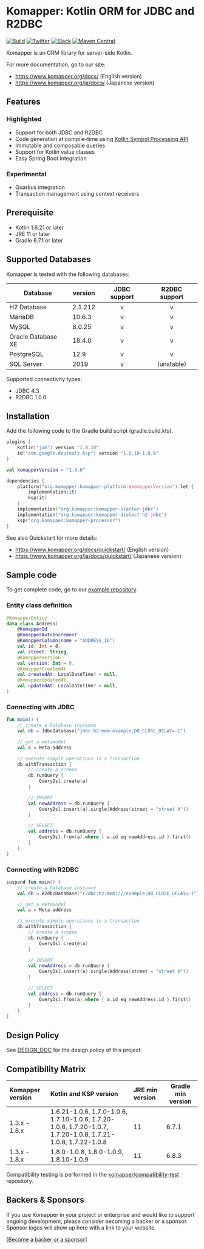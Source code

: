 Komapper: Kotlin ORM for JDBC and R2DBC
========================================

[![Build](https://github.com/komapper/komapper/actions/workflows/build.yml/badge.svg)](https://github.com/komapper/komapper/actions/workflows/build.yml)
[![Twitter](https://img.shields.io/badge/News-@komapper-0071BC.svg?style=flat&logo=twitter)](https://twitter.com/komapper)
[![Slack](https://img.shields.io/badge/Chat-%23komapper-yellow.svg?style=flat&logo=slack)](https://kotlinlang.slack.com/messages/komapper/)
[![Maven Central](https://img.shields.io/maven-central/v/org.komapper/komapper-platform)](https://search.maven.org/artifact/org.komapper/komapper-platform)

Komapper is an ORM library for server-side Kotlin.

For more documentation, go to our site:  
- https://www.komapper.org/docs/ (English version)
- https://www.komapper.org/ja/docs/ (Japanese version)

## Features

### Highlighted

- Support for both JDBC and R2DBC
- Code generation at compile-time using [Kotlin Symbol Processing API](https://github.com/google/ksp)
- Immutable and composable queries
- Support for Kotlin value classes
- Easy Spring Boot integration

### Experimental

- Quarkus integration
- Transaction management using context receivers

## Prerequisite

- Kotlin 1.6.21 or later
- JRE 11 or later
- Gradle 6.7.1 or later

## Supported Databases

Komapper is tested with the following databases:

| Database           | version | JDBC support | R2DBC support |
|--------------------|---------|:------------:|:-------------:|
| H2 Database        | 2.1.212 |      v       |       v       |
| MariaDB            | 10.6.3  |      v       |       v       |
| MySQL              | 8.0.25  |      v       |       v       |
| Oracle Database XE | 18.4.0  |      v       |       v       |
| PostgreSQL         | 12.9    |      v       |       v       |
| SQL Server         | 2019    |      v       |  (unstable)   |

Supported connectivity types:

- JDBC 4.3
- R2DBC 1.0.0

## Installation

Add the following code to the Gradle build script (gradle.build.kts).

```kotlin
plugins {
    kotlin("jvm") version "1.8.10"
    id("com.google.devtools.ksp") version "1.8.10-1.0.9"
}

val komapperVersion = "1.8.0"

dependencies {
    platform("org.komapper:komapper-platform:$komapperVersion").let {
        implementation(it)
        ksp(it)
    }
    implementation("org.komapper:komapper-starter-jdbc")
    implementation("org.komapper:komapper-dialect-h2-jdbc")
    ksp("org.komapper:komapper-processor")
}
```

See also Quickstart for more details:

- https://www.komapper.org/docs/quickstart/ (English version)
- https://www.komapper.org/ja/docs/quickstart/ (Japanese version)

## Sample code

To get complete code, go to our [example repository](https://github.com/komapper/komapper-examples).

### Entity class definition

```kotlin
@KomapperEntity
data class Address(
    @KomapperId
    @KomapperAutoIncrement
    @KomapperColumn(name = "ADDRESS_ID")
    val id: Int = 0,
    val street: String,
    @KomapperVersion
    val version: Int = 0,
    @KomapperCreatedAt
    val createdAt: LocalDateTime? = null,
    @KomapperUpdatedAt
    val updatedAt: LocalDateTime? = null,
)
```

### Connecting with JDBC

```kotlin
fun main() {
    // create a Database instance
    val db = JdbcDatabase("jdbc:h2:mem:example;DB_CLOSE_DELAY=-1")

    // get a metamodel
    val a = Meta.address

    // execute simple operations in a transaction
    db.withTransaction {
        // create a schema
        db.runQuery {
            QueryDsl.create(a)
        }

        // INSERT
        val newAddress = db.runQuery {
            QueryDsl.insert(a).single(Address(street = "street A"))
        }

        // SELECT
        val address = db.runQuery {
            QueryDsl.from(a).where { a.id eq newAddress.id }.first()
        }
    }
}
```

### Connecting with R2DBC
```kotlin
suspend fun main() {
    // create a Database instance
    val db = R2dbcDatabase("r2dbc:h2:mem:///example;DB_CLOSE_DELAY=-1")

    // get a metamodel
    val a = Meta.address

    // execute simple operations in a transaction
    db.withTransaction {
        // create a schema
        db.runQuery {
            QueryDsl.create(a)
        }

        // INSERT
        val newAddress = db.runQuery {
            QueryDsl.insert(a).single(Address(street = "street A"))
        }

        // SELECT
        val address = db.runQuery {
            QueryDsl.from(a).where { a.id eq newAddress.id }.first()
        }
    }
}
```

## Design Policy

See [DESIGN_DOC](DESIGN_DOC.md) for the design policy of this project.

## Compatibility Matrix

| Komapper version | Kotlin and KSP version                                                                                        | JRE min version | Gradle min version |
|:-----------------|:--------------------------------------------------------------------------------------------------------------|:----------------|--------------------|
| 1.3.x - 1.8.x    | 1.6.21-1.0.6, 1.7.0-1.0.6, 1.7.10-1.0.6, 1.7.20-1.0.6, 1.7.20-1.0.7, 1.7.20-1.0.8, 1.7.21-1.0.8, 1.7.22-1.0.8 | 11              | 6.7.1              |
| 1.3.x - 1.8.x    | 1.8.0-1.0.8, 1.8.0-1.0.9, 1.8.10-1.0.9                                                                        | 11              | 6.8.3              |

Compatibility testing is performed in the [komapper/compatibility-test](https://github.com/komapper/compatibility-test/) repository.

## Backers & Sponsors

If you use Komapper in your project or enterprise and would like to support ongoing development, please consider becoming a backer or a sponsor.
Sponsor logos will show up here with a link to your website.

[[Become a backer or a sponsor](https://opencollective.com/komapper#category-CONTRIBUTE)]